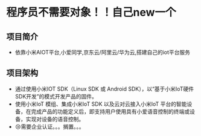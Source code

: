 <!-- 第一个Android程序的开发文档 -->
# 程序员不需要对象！！自己new一个

## 项目简介

- 依靠小米AIOT平台,小爱同学,京东云/阿里云/华为云,搭建自己的iot平台服务

## 项目架构

- 通过使用小米IOT SDK（Linux SDK 或 Android SDK），以“基于小米IoT硬件SDK开发”的模式开发产品的固件。
- 使用小米IoT 模组、集成小米IoT SDK 以及云对云接入小米IoT 平台的智能设备，在完成产品的功能定义后，即支持用户使用具有小爱语音控制的终端或设备，实现对设备的语音控制。
- :cry:需要企业认证。。。搁置。。。
